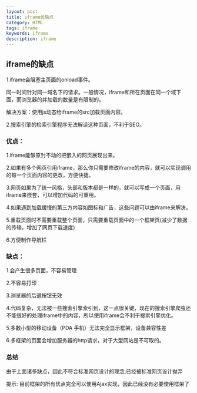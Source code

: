```yaml
---
layout: post
title: iframe优缺点
category: HTML
tags: iframe
keywords: iframe
description: iframe
---
```


## iframe的缺点

1.iframe会阻塞主页面的onload事件。

同一时间针对同一域名下的请求。一般情况，iframe和所在页面在同一个域下面，而浏览器的并加载的数量是有限制的。

解决方案：使用js动态给iframe的src加载页面内容。

2.搜索引擎的检索引擎程序无法解读这种页面，不利于SEO。


### 优点：

1.iframe能够原封不动的把嵌入的网页展现出来。

2.如果有多个网页引用iframe，那么你只需要修改iframe的内容，就可以实现调用的每一个页面内容的更改，方便快捷。

3.网页如果为了统一风格，头部和版本都是一样的，就可以写成一个页面，用iframe来嵌套，可以增加代码的可重用。

4.如果遇到加载缓慢的第三方内容如图标和广告，这些问题可以由iframe来解决。

5.重载页面时不需要重载整个页面，只需要重载页面中的一个框架页(减少了数据的传输，增加了网页下载速度)

6.方便制作导航栏

### 缺点：

1.会产生很多页面，不容易管理

2.不容易打印

3.浏览器的后退按钮无效

4.代码复杂，无法被一些搜索引擎索引到，这一点很关键，现在的搜索引擎爬虫还不能很好的处理iframe中的内容，所以使用iframe会不利于搜索引擎优化。

5.多数小型的移动设备（PDA 手机）无法完全显示框架，设备兼容性差

6.多框架的页面会增加服务器的http请求，对于大型网站是不可取的。

### 总结

由于上面诸多缺点，因此不符合标准网页设计的理念,已经被标准网页设计抛弃

提示: 目前框架的所有优点完全可以使用Ajax实现，因此已经没有必要使用框架了

